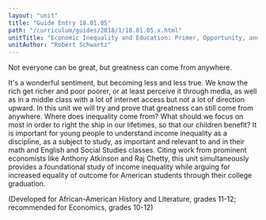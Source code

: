 ```yaml
---
layout: "unit"
title: "Guide Entry 18.01.05"
path: "/curriculum/guides/2018/1/18.01.05.x.html"
unitTitle: "Economic Inequality and Education: Primer, Opportunity, and Outcome"
unitAuthor: "Robert Schwartz"
---
```

<main>
 <p>
  Not everyone can be great, but greatness can come from anywhere.
 </p>
 <p>
  It's a wonderful sentiment, but becoming less and less true. We know the rich get richer and poor poorer, or at least perceive it through media, as well as in a middle class with a lot of internet access but not a lot of direction upward. In this unit we will try and prove that greatness can still come from anywhere. Where does inequality come from? What should we focus on most in order to right the ship in our lifetimes, so that our children benefit? It is important for young people to understand income inequality as a discipline, as a subject to study, as important and relevant to and in their math and English and Social Studies classes. Citing work from prominent economists like Anthony Atkinson and Raj Chetty, this unit simultaneously provides a foundational study of income inequality while arguing for increased equality of outcome for American students through their college graduation.
 </p>
 <p>
  (Developed for African-American History and Literature, grades 11-12; recommended for Economics, grades 10-12)
 </p>
</main>
